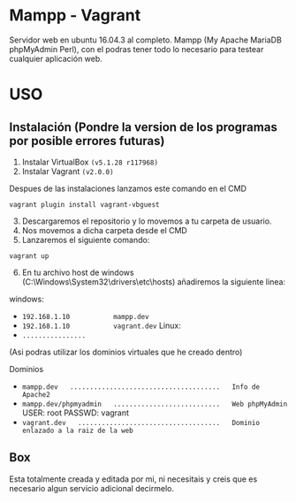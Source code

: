 # Mampp - Vagrant
Servidor web en ubuntu 16.04.3 al completo.
Mampp (My Apache MariaDB phpMyAdmin Perl), con el podras tener todo lo necesario para testear cualquier aplicación web.

USO
===
Instalación (Pondre la version de los programas por posible errores futuras)
---
1. Instalar VirtualBox `(v5.1.28 r117968)`
2. Instalar Vagrant `(v2.0.0)`

Despues de las instalaciones lanzamos este comando en el CMD
```
vagrant plugin install vagrant-vbguest
```
3. Descargaremos el repositorio y lo movemos a tu carpeta de usuario.
4. Nos movemos a dicha carpeta desde el CMD
5. Lanzaremos el siguiente comando:
```
vagrant up
```
6. En tu archivo host de windows (C:\Windows\System32\drivers\etc\hosts) añadiremos la siguiente linea:

windows: 
  * `192.168.1.10           mampp.dev`
  * `192.168.1.10           vagrant.dev`
Linux:
  * `................`

(Asi podras utilizar los dominios virtuales que he creado dentro)

Dominios

* `mampp.dev   ......................................   Info de Apache2`
* `mampp.dev/phpmyadmin   ...........................   Web phpMyAdmin`
    USER:     root
    PASSWD:   vagrant
* `vagrant.dev   ....................................   Dominio enlazado a la raiz de la web`

Box
---
Esta totalmente creada y editada por mi, ni necesitais y creis que es necesario algun servicio adicional decirmelo.
